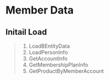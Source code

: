 ﻿

# Member Data
## Initail Load

>   1. LoadBEntityData
>   2. LoadPersonInfo
>   3. GetAccountInfo
>   4. GetMembershipPlanInfo
>   5. GetProductByMemberAccount
